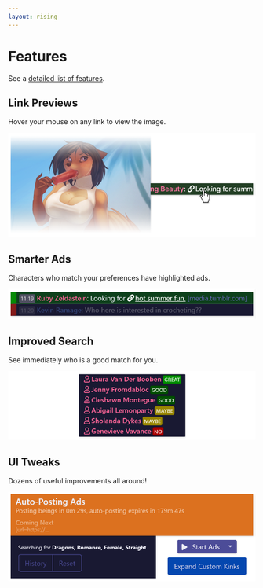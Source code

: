 ```yaml
---
layout: rising
---
```



# Features

See a [detailed list of features](https://github.com/mrstallion/flist-rising/blob/master/readme.md#key-differences).


## Link Previews
Hover your mouse on any link to view the image.

![Smarter Ads](assets/images/link-preview.png)


## Smarter Ads
Characters who match your preferences have highlighted ads.

![Smarter Ads](assets/images/smarter-ads.png)


## Improved Search
See immediately who is a good match for you.

![Improved Search](assets/images/improved-search.png)


## UI Tweaks
Dozens of useful improvements all around!

![UI Tweaks](assets/images/ui-tweaks.png)
